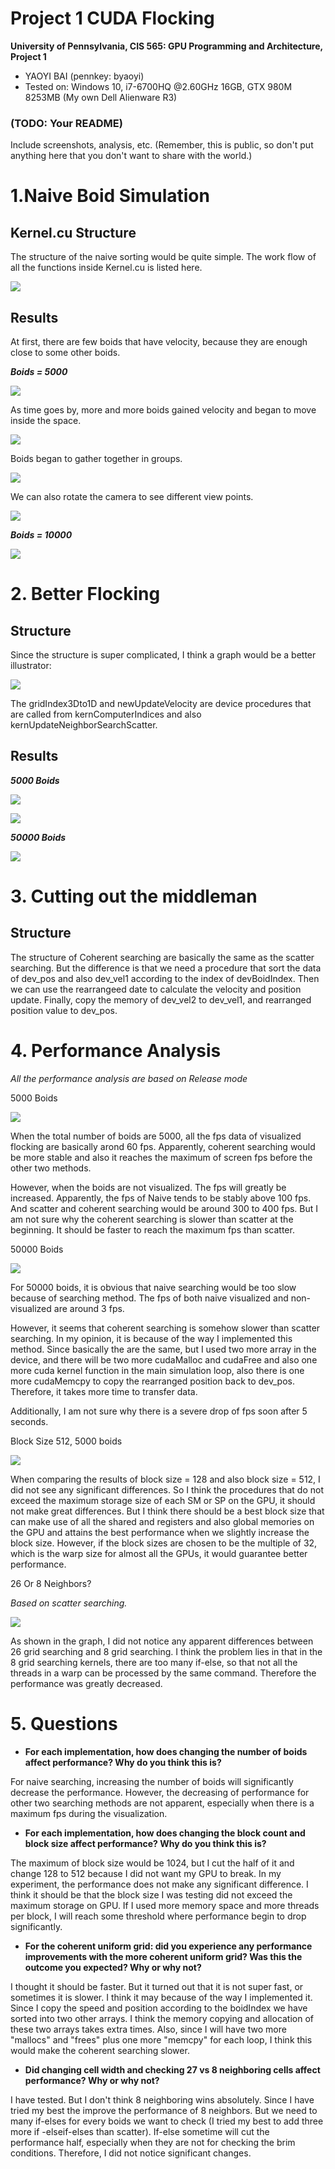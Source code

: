 Project 1 CUDA Flocking
====================

**University of Pennsylvania, CIS 565: GPU Programming and Architecture, Project 1**

* YAOYI BAI (pennkey: byaoyi)
* Tested on: Windows 10, i7-6700HQ  @2.60GHz 16GB, GTX 980M 8253MB (My own Dell Alienware R3)

### (TODO: Your README)

Include screenshots, analysis, etc. (Remember, this is public, so don't put
anything here that you don't want to share with the world.)


# 1.Naive Boid Simulation #
## Kernel.cu Structure

The structure of the naive sorting would be quite simple. The work flow of all the functions inside Kernel.cu is listed here.


![](https://i.imgur.com/eEBgLtx.jpg)

## Results ##
At first, there are few boids that have velocity, because they are enough close to some other boids. 

***Boids = 5000***

![](https://i.imgur.com/aFRIjlS.jpg)

As time goes by, more and more boids gained velocity and began to move inside the space.

![](https://i.imgur.com/CiOQrMc.jpg)

Boids began to gather together in groups. 

![](https://i.imgur.com/DSgmihS.jpg)

We can also rotate the camera to see different view points.

![](https://i.imgur.com/IKFC3u9.jpg)

***Boids = 10000***

![](https://i.imgur.com/Djef0me.jpg)


# 2. Better Flocking #

## Structure ##

Since the structure is super complicated, I think a graph would be a better illustrator:

![](https://i.imgur.com/yvtWad5.jpg)

The gridIndex3Dto1D and newUpdateVelocity are device procedures that are called from kernComputerIndices and also kernUpdateNeighborSearchScatter. 

## Results ##

***5000 Boids***

![](https://i.imgur.com/cWwECwF.jpg)

![](https://i.imgur.com/xFb5WX4.jpg)

***50000 Boids***

![](https://i.imgur.com/VQsgAqr.jpg)

# 3. Cutting out the middleman #

## Structure ##
 
The structure of Coherent searching are basically the same as the scatter searching. But the difference is that we need a procedure that sort the data of dev_pos and also dev_vel1 according to the index of devBoidIndex. Then we can use the rearrangeed date to calculate the velocity and position update. Finally, copy the memory of dev_vel2 to dev_vel1, and rearranged position value to dev_pos.


# 4. Performance Analysis #

*All the performance analysis are based on Release mode*

5000 Boids

![](https://i.imgur.com/DKviHsM.jpg)

When the total number of boids are 5000, all the fps data of visualized flocking are basically arond 60 fps. Apparently, coherent searching would be more stable and also it reaches the maximum of screen fps before the other two methods. 

However, when the boids are not visualized. The fps will greatly be increased. Apparently, the fps of Naive tends to be stably above 100 fps. And scatter and coherent searching would be around 300 to 400 fps. But I am not sure why the coherent searching is slower than scatter at the beginning. It should be faster to reach the maximum fps than scatter.

50000 Boids

![](https://i.imgur.com/lT69fJI.jpg)

For 50000 boids, it is obvious that naive searching would be too slow because of searching method. The fps of both naive visualized and non-visualized are around 3 fps. 

However, it seems that coherent searching is somehow slower than scatter searching. In my opinion, it is because of the way I implemented this method. Since basically the are the same, but I used two more array in the device, and there will be two more cudaMalloc and cudaFree and also one more cuda kernel function in the main simulation loop, also there is one more cudaMemcpy to copy the rearranged position back to dev_pos. Therefore, it takes more time to transfer data. 

Additionally, I am not sure why there is a severe drop of fps soon after 5 seconds. 

Block Size 512, 5000 boids

![](https://i.imgur.com/I0T99UV.jpg)

When comparing the results of block size = 128 and also block size = 512, I did not see any significant differences. So I think the procedures that do not exceed the maximum storage size of each SM or SP on the GPU, it should not make great differences. But I think there should be a best block size that can make use of all the shared and registers and also global memories on the GPU and attains the best performance when we slightly increase the block size. However, if the block sizes are chosen to be the multiple of 32, which is the warp size for almost all the GPUs, it would guarantee better performance. 


26 Or 8 Neighbors? 

*Based on scatter searching.*

![](https://i.imgur.com/jPMtUyB.jpg)

As shown in the graph, I did not notice any apparent differences between 26 grid searching and 8 grid searching. I think the problem lies in that in the 8 grid searching kernels, there are too many if-else, so that not all the threads in a warp can be processed by the same command. Therefore the performance was greatly decreased. 

# 5. Questions #





-  **For each implementation, how does changing the number of boids affect performance? Why do you think this is?**

For naive searching, increasing the number of boids will significantly decrease the performance. However, the decreasing of performance for other two searching methods are not apparent, especially when there is a maximum fps during the visualization.



-  **For each implementation, how does changing the block count and block size affect performance? Why do you think this is?**

The maximum of block size would be 1024, but I cut the half of it and change 128 to 512 because I did not want my GPU to break. In my experiment, the performance does not make any significant difference. I think it should be that the block size I was testing did not exceed the maximum storage on GPU. If I used more memory space and more threads per block, I will reach some threshold where performance begin to drop significantly. 



-  **For the coherent uniform grid: did you experience any performance improvements with the more coherent uniform grid? Was this the outcome you expected? Why or why not?**

I thought it should be faster. But it turned out that it is not super fast, or sometimes it is slower. I think it may because of the way I implemented it. Since I copy the speed and position according to the boidIndex we have sorted into two other arrays. I think the memory copying and allocation of these two arrays takes extra times. Also, since I will have two more "mallocs" and "frees" plus one more "memcpy" for each loop, I think this would make the coherent searching slower. 


-  **Did changing cell width and checking 27 vs 8 neighboring cells affect performance? Why or why not?**

I have tested. But I don't think 8 neighboring wins absolutely. Since I have tried my best the improve the performance of 8 neighbors. But we need to many if-elses for every boids we want to check (I tried my best to add three more if -elseif-elses than scatter). If-else sometime will cut the performance half, especially when they are not for checking the brim conditions. Therefore, I did not notice significant changes.